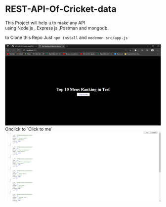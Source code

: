 # REST-API-Of-Cricket-data

This Project will help u to make any API <br/>
 using Node js , Express js ,Postman and mongodb.
 
 to Clone this Repo Just `npm install`
 and `nodemon src/app.js`

<img src="Screenshot (58).png">
Onclick to `Click to me`
<img src="Screenshot (59).png">

